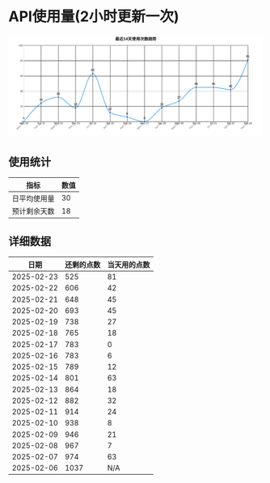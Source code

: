 # API使用量(2小时更新一次)



 ![走势图](./chart.svg)

## 使用统计

| 指标 | 数值 |
|------|------|
| 日平均使用量 | 30 |
| 预计剩余天数 | 18 |

## 详细数据

| 日期 | 还剩的点数 | 当天用的点数 |
|------|------------|-------------|
| 2025-02-23 | 525 | 81 |
| 2025-02-22 | 606 | 42 |
| 2025-02-21 | 648 | 45 |
| 2025-02-20 | 693 | 45 |
| 2025-02-19 | 738 | 27 |
| 2025-02-18 | 765 | 18 |
| 2025-02-17 | 783 | 0 |
| 2025-02-16 | 783 | 6 |
| 2025-02-15 | 789 | 12 |
| 2025-02-14 | 801 | 63 |
| 2025-02-13 | 864 | 18 |
| 2025-02-12 | 882 | 32 |
| 2025-02-11 | 914 | 24 |
| 2025-02-10 | 938 | 8 |
| 2025-02-09 | 946 | 21 |
| 2025-02-08 | 967 | 7 |
| 2025-02-07 | 974 | 63 |
| 2025-02-06 | 1037 | N/A |
